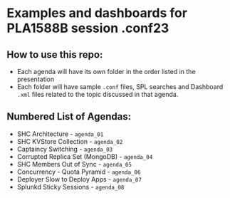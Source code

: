 # Examples and dashboards for PLA1588B session .conf23

## How to use this repo:
* Each agenda will have its own folder in the order listed in the presentation
* Each folder will have sample `.conf` files, SPL searches and Dashboard `.xml` files related to the topic discussed in that agenda.

## Numbered List of Agendas:
* SHC Architecture - `agenda_01`
* SHC KVStore Collection - `agenda_02`
* Captaincy Switching - `agenda_03`
* Corrupted Replica Set (MongoDB) - `agenda_04`
* SHC Members Out of Sync - `agenda_05`
* Concurrency - Quota Pyramid - `agenda_06`
* Deployer Slow to Deploy Apps - `agenda_07`
* Splunkd Sticky Sessions - `agenda_08`
